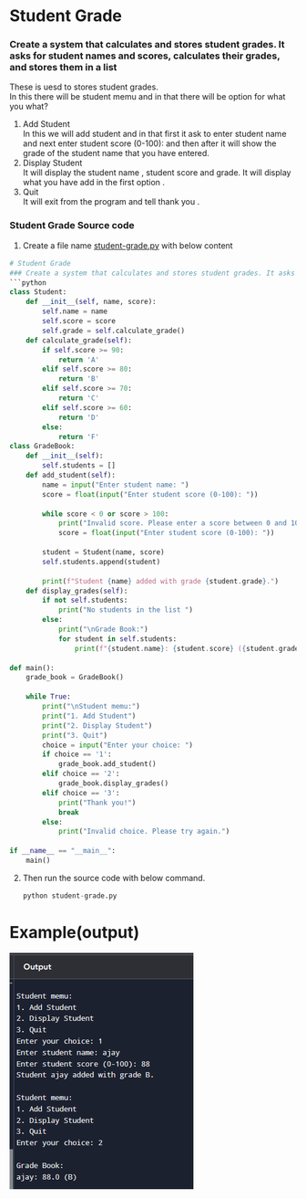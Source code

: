 # Student Grade
### Create a system that calculates and stores student grades. It asks for student names and scores, calculates their grades, and stores them in a list

These is uesd to stores student grades.   
In this there will be student memu and in that there will be option for what you what?  
1) Add Student    
In this we will add student  and in that first it ask to enter student name and next enter student score (0-100): and then after it will show the grade of the student name that you have entered.    
2) Display Student  
It will display the student name , student score and grade. It will display what you have add in the first option .   
3) Quit   
It will exit from the program and tell thank you .  

### Student Grade Source code   
1. Create a file name [student-grade.py](./student-grade.py) with below content
```py
# Student Grade
### Create a system that calculates and stores student grades. It asks for student names and scores, calculates their grades, and stores them in a list
```python
class Student:
    def __init__(self, name, score):
        self.name = name
        self.score = score
        self.grade = self.calculate_grade()
    def calculate_grade(self):
        if self.score >= 90:
            return 'A'
        elif self.score >= 80:
            return 'B'
        elif self.score >= 70:
            return 'C'
        elif self.score >= 60:
            return 'D'
        else:
            return 'F'
class GradeBook:
    def __init__(self):
        self.students = []
    def add_student(self):
        name = input("Enter student name: ")
        score = float(input("Enter student score (0-100): "))

        while score < 0 or score > 100:
            print("Invalid score. Please enter a score between 0 and 100.")
            score = float(input("Enter student score (0-100): "))

        student = Student(name, score)
        self.students.append(student)

        print(f"Student {name} added with grade {student.grade}.")
    def display_grades(self):
        if not self.students:
            print("No students in the list ")
        else:
            print("\nGrade Book:")
            for student in self.students:
                print(f"{student.name}: {student.score} ({student.grade})")

def main():
    grade_book = GradeBook()

    while True:
        print("\nStudent memu:")
        print("1. Add Student")
        print("2. Display Student")
        print("3. Quit")
        choice = input("Enter your choice: ")
        if choice == '1':
            grade_book.add_student()
        elif choice == '2':
            grade_book.display_grades()
        elif choice == '3':
            print("Thank you!")
            break
        else:
            print("Invalid choice. Please try again.")

if __name__ == "__main__":
    main()
```
2. Then run the source code with below command.
   ```py
   python student-grade.py 
   ```
   
# Example(output)  
![Task 6 Output](./../../images/basic-task_6_results.png)